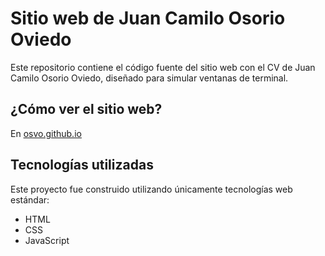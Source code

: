 # Sitio web de Juan Camilo Osorio Oviedo

Este repositorio contiene el código fuente del sitio web con el CV de Juan Camilo Osorio Oviedo, diseñado para simular ventanas de terminal.

## ¿Cómo ver el sitio web?

En [osvo.github.io](https://osvo.github.io)

## Tecnologías utilizadas

Este proyecto fue construido utilizando únicamente tecnologías web estándar:

- HTML
- CSS
- JavaScript
